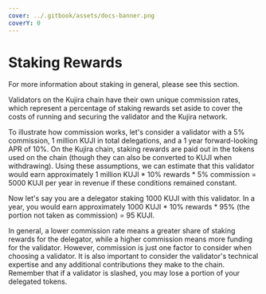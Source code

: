 ```yaml
---
cover: ../.gitbook/assets/docs-banner.png
coverY: 0
---
```


# Staking Rewards

For more information about staking in general, please see this section.

Validators on the Kujira chain have their own unique commission rates, which represent a percentage of staking rewards set aside to cover the costs of running and securing the validator and the Kujira network.

To illustrate how commission works, let's consider a validator with a 5% commission, 1 million KUJI in total delegations, and a 1 year forward-looking APR of 10%. On the Kujira chain, staking rewards are paid out in the tokens used on the chain (though they can also be converted to KUJI when withdrawing). Using these assumptions, we can estimate that this validator would earn approximately 1 million KUJI \* 10% rewards \* 5% commission = 5000 KUJI per year in revenue if these conditions remained constant.

Now let's say you are a delegator staking 1000 KUJI with this validator. In a year, you would earn approximately 1000 KUJI \* 10% rewards \* 95% (the portion not taken as commission) = 95 KUJI.

In general, a lower commission rate means a greater share of staking rewards for the delegator, while a higher commission means more funding for the validator. However, commission is just one factor to consider when choosing a validator. It is also important to consider the validator's technical expertise and any additional contributions they make to the chain. Remember that if a validator is slashed, you may lose a portion of your delegated tokens.

